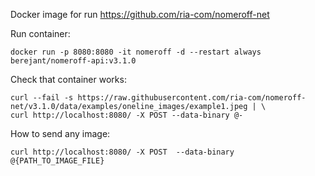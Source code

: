 Docker image for run https://github.com/ria-com/nomeroff-net

Run container:
```
docker run -p 8080:8080 -it nomeroff -d --restart always berejant/nomeroff-api:v3.1.0
```

Check that container works:
```commandline
curl --fail -s https://raw.githubusercontent.com/ria-com/nomeroff-net/v3.1.0/data/examples/oneline_images/example1.jpeg | \
curl http://localhost:8080/ -X POST --data-binary @- 
```

How to send any image:
```
curl http://localhost:8080/ -X POST  --data-binary @{PATH_TO_IMAGE_FILE}
```
